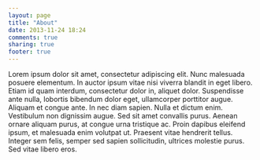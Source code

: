 ```yaml
---
layout: page
title: "About"
date: 2013-11-24 18:24
comments: true
sharing: true
footer: true
---
```


Lorem ipsum dolor sit amet, consectetur adipiscing elit. Nunc malesuada posuere elementum. In auctor
ipsum vitae nisi viverra blandit in eget libero. Etiam id quam interdum, consectetur dolor in,
aliquet dolor. Suspendisse ante nulla, lobortis bibendum dolor eget, ullamcorper porttitor augue.
Aliquam et congue ante. In nec diam sapien. Nulla et dictum enim. Vestibulum non dignissim augue.
Sed sit amet convallis purus. Aenean ornare aliquam purus, at congue urna tristique ac. Proin
dapibus eleifend ipsum, et malesuada enim volutpat ut. Praesent vitae hendrerit tellus. Integer
sem felis, semper sed sapien sollicitudin, ultrices molestie purus. Sed vitae libero eros.
